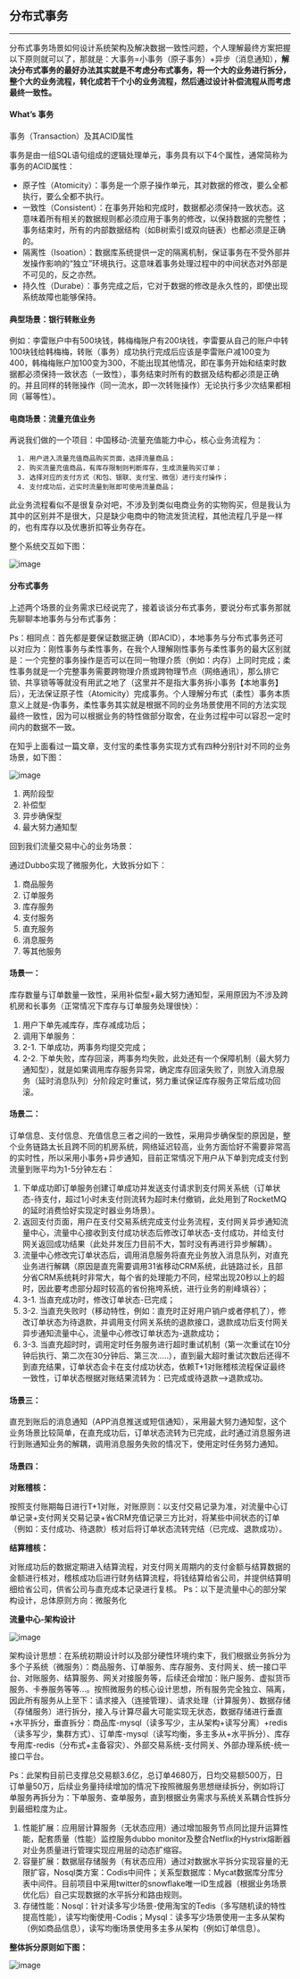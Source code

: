 ## 分布式事务

---


分布式事务场景如何设计系统架构及解决数据一致性问题，个人理解最终方案把握以下原则就可以了，那就是：大事务=小事务（原子事务）+异步（消息通知），**解决分布式事务的最好办法其实就是不考虑分布式事务，将一个大的业务进行拆分，整个大的业务流程，转化成若干个小的业务流程，然后通过设计补偿流程从而考虑最终一致性。**

#### What’s 事务

事务（Transaction）及其ACID属性

事务是由一组SQL语句组成的逻辑处理单元，事务具有以下4个属性，通常简称为事务的ACID属性：

  * 原子性（Atomicity）：事务是一个原子操作单元，其对数据的修改，要么全都执行，要么全都不执行。
  * 一致性（Consistent）：在事务开始和完成时，数据都必须保持一致状态。这意味着所有相关的数据规则都必须应用于事务的修改，以保持数据的完整性；事务结束时，所有的内部数据结构（如B树索引或双向链表）也都必须是正确的。
  * 隔离性（Isoation）：数据库系统提供一定的隔离机制，保证事务在不受外部并发操作影响的“独立”环境执行。这意味着事务处理过程中的中间状态对外部是不可见的，反之亦然。
  * 持久性（Durabe）：事务完成之后，它对于数据的修改是永久性的，即使出现系统故障也能够保持。

#### 典型场景：银行转账业务
例如：李雷账户中有500块钱，韩梅梅账户有200块钱，李雷要从自己的账户中转100块钱给韩梅梅，转账（事务）成功执行完成后应该是李雷账户减100变为400，韩梅梅账户加100变为300，不能出现其他情况，即在事务开始和结束时数据都必须保持一致状态（一致性），事务结束时所有的数据及结构都必须是正确的。并且同样的转账操作（同一流水，即一次转账操作）无论执行多少次结果都相同（幂等性）。

#### 电商场景：流量充值业务
再说我们做的一个项目：中国移动-流量充值能力中心，核心业务流程为：

```
  1. 用户进入流量充值商品购买页面，选择流量商品；
  2. 购买流量充值商品，有库存限制则判断库存，生成流量购买订单；
  3. 选择对应的支付方式（和包、银联、支付宝、微信）进行支付操作；
  4. 支付成功后，近实时流量到账即可使用流量商品；
```
此业务流程看似不是很复杂对吧，不涉及到类似电商业务的实物购买，但是我认为其中的区别并不是很大，只是缺少电商中的物流发货流程，其他流程几乎是一样的，也有库存以及优惠折扣等业务存在。

整个系统交互如下图：

![image](img/1.png)


#### 分布式事务
上述两个场景的业务需求已经说完了，接着谈谈分布式事务，要说分布式事务那就先聊聊本地事务与分布式事务：

Ps：相同点：首先都是要保证数据正确（即ACID），本地事务与分布式事务还可以对应为：刚性事务与柔性事务，在我个人理解刚性事务与柔性事务的最大区别就是：一个完整的事务操作是否可以在同一物理介质（例如：内存）上同时完成；柔性事务就是一个完整事务需要跨物理介质或跨物理节点（网络通讯），那么排它锁、共享锁等等就没有用武之地了（这里并不是指大事务拆小事务【本地事务】后），无法保证原子性（Atomicity）完成事务。个人理解分布式（柔性）事务本质意义上就是-伪事务，柔性事务其实就是根据不同的业务场景使用不同的方法实现最终一致性，因为可以根据业务的特性做部分取舍，在业务过程中可以容忍一定时间内的数据不一致。

在知乎上面看过一篇文章，支付宝的柔性事务实现方式有四种分别针对不同的业务场景，如下图：

![image](img/2.png)

  1. 两阶段型
  2. 补偿型
  3. 异步确保型
  4. 最大努力通知型

回到我们流量交易中心的业务场景：

通过Dubbo实现了微服务化，大致拆分如下：

  1. 商品服务
  2. 订单服务
  3. 库存服务
  4. 支付服务
  5. 直充服务
  6. 消息服务
  7. 等其他服务

#### 场景一：

库存数量与订单数量一致性，采用补偿型+最大努力通知型，采用原因为不涉及跨机房和长事务（正常情况下库存与订单服务处理很快）：

  1. 用户下单先减库存，库存减成功后；
  2. 调用下单服务：
  3. 2-1. 下单成功，两事务均提交完成；
  4. 2-2. 下单失败，库存回滚，两事务均失败，此处还有一个保障机制（最大努力通知型），就是如果调用库存服务异常，确定库存回滚失败了，则放入消息服务（延时消息队列）分阶段定时重试，努力重试保证库存服务正常后成功回滚。

#### 场景二：

订单信息、支付信息、充值信息三者之间的一致性，采用异步确保型的原因是，整个业务链路太长且跨不同的机房系统，网络延迟较高，业务方面恰好不需要非常高的实时性，所以采用小事务+异步通知，目前正常情况下用户从下单到完成支付到流量到账平均为1-5分钟左右：

  1. 下单成功即订单服务创建订单成功并发送支付请求到支付网关系统（订单状态-待支付，超过1小时未支付则流转为超时未付撤销，此处用到了RocketMQ的延时消费恰好实现定时器业务场景）。
  2. 返回支付页面，用户在支付交易系统完成支付业务流程，支付网关异步通知流量中心，流量中心接收到支付成功状态后修改订单状态-支付成功，并给支付网关返回成功结果（此处并发压力目前不大，暂时没有再进行异步解耦）。
  3. 流量中心修改完订单状态后，调用消息服务将直充业务放入消息队列，对直充业务进行解耦（原因是直充需要调用31省移动CRM系统，此链路过长，且部分省CRM系统耗时非常大，每个省的处理能力不同，经常出现20秒以上的超时，因此要考虑部分超时较高的省份拖垮系统，进行业务的削峰填谷）；
  4. 3-1. 当直充成功时，修改订单状态-已完成；
  5. 3-2. 当直充失败时（移动特性，例如：直充时正好用户销户或者停机了），修改订单状态为待退款，并调用支付网关系统的退款接口，退款成功后支付网关异步通知流量中心，流量中心修改订单状态为-退款成功；
  6. 3-3. 当直充超时时，调用定时任务服务进行超时重试机制（第一次重试在10分钟后执行、第二次在30分钟后、第三次…..），直到最大超时重试次数后还得不到直充结果，订单状态会卡在支付成功状态，依赖T+1对账稽核流程保证最终一致性，订单状态根据对账结果流转为：已完成或待退款–>退款成功。

#### 场景三：
直充到账后的消息通知（APP消息推送或短信通知），采用最大努力通知型，这个业务场景比较简单，在直充成功后，订单状态流转为已完成，此时通过消息服务进行到账通知业务的解耦，调用消息服务失败的情况下，使用定时任务努力通知。

#### 场景四：

**对账稽核：**

按照支付账期每日进行T+1对账，对账原则：以支付交易记录为准，对流量中心订单记录+支付网关交易记录+省CRM充值记录三方比对，将某些中间状态的订单（例如：支付成功、待退款）核对后将订单状态流转完结（已完成、退款成功）。

**结算稽核：**

对账成功后的数据定期进入结算流程，对支付网关周期内的支付金额与结算数据的金额进行核对，稽核成功后进行财务结算流程，将钱结算给省公司，并提供结算明细给省公司，供省公司与直充成本记录进行复核。
Ps：以下是流量中心的部分架构设计，总体原则方向：微服务化

**流量中心-架构设计**

![image](img/3.png)


架构设计思想：在系统初期设计时以及部分硬性环境约束下，我们根据业务拆分为多个子系统（微服务）：商品服务、订单服务、库存服务、支付网关、统一接口平台、对账服务、结算服务、网关对接服务等，后续还会增加：账户服务、虚拟货币服务、卡券服务等等…。按照微服务的核心设计思想，所有服务完全独立、隔离，因此所有服务从上至下：请求接入（连接管理）、请求处理（计算服务）、数据存储（存储服务）进行拆分，接入与计算尽最大可能实现无状态，数据存储进行垂直+水平拆分，垂直拆分：商品库-mysql（读多写少，主从架构+读写分离）+redis（读多写少，集群方式）、订单库-mysql（读写均衡，多主多从+水平拆分）、库存专用库-redis（分布式+主备容灾）、外部交易系统-支付网关、外部办理系统-统一接口平台。

Ps：此架构目前已支撑总交易额3.6亿，总订单4680万，日均交易额500万，日订单量50万，后续业务量持续增加的情况下按照微服务思想继续拆分，例如将订单服务再拆分为：下单服务、查单服务，直到根据业务需求与系统关系耦合性拆分到最细粒度为止。

  1. 性能扩展：应用层计算服务（无状态应用）通过增加服务节点同比提升运算性能，配套质量（性能）监控服务dubbo monitor及整合Netflix的Hystrix熔断器对业务质量进行管理实现应用层的动态扩缩容。
  2. 容量扩展：数据层存储服务（有状态应用）通过对数据水平拆分实现容量的无限扩容，Nosql类方案：Codis中间件；关系型数据库：Mycat数据库分库分表中间件。目前项目中采用twitter的snowflake唯一ID生成器（根据业务场景优化后）自己实现数据的水平拆分和路由规则。
  3. 存储性能：Nosql：针对读多写少场景-使用淘宝的Tedis（多写随机读的特性提高性能），读写均衡使用-Codis；Mysql：读多写少场景使用一主多从架构（例如商品信息），读写均衡场景使用多主多从架构（例如订单信息）。


**整体拆分原则如下图：**

![image](img/4.png)

